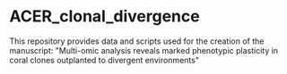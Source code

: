 # ACER_clonal_divergence
 This repository provides data and scripts used for the creation of the manuscript: "Multi-omic analysis reveals marked phenotypic plasticity in coral clones outplanted to divergent environments" 
